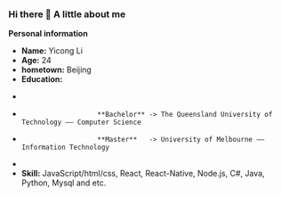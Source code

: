 ### Hi there 👋  A little about me


**Personal information**

- **Name:** Yicong Li
- **Age:** 24
- **hometown:** Beijing
- **Education:**
- ```
-                        **Bachelor** -> The Queensland University of Technology —— Computer Science    
-                        **Master**   -> University of Melbourne —— Information Technology 
-                   
- **Skill:** JavaScript/html/css, React, React-Native, Node.js, C#, Java, Python, Mysql and etc.
